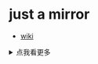 # just a mirror

- [wiki](https://github.com/NibaZShab/NibaZShab.github.io/wiki)

<details>
<summary>点我看更多</summary>

> 草泥马！

</details>
